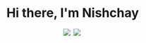 <p>
  <h1 align="center"><b>Hi there, I'm Nishchay</h1>
</p>
<p align="center">
<a href="https://www.nishchay.codes"><img src="https://img.shields.io/badge/PORTFOLIO-CC6699?style=for-the-badge&logoColor=white alt="Portfolio" /></a>&nbsp;
<a href="https://www.linkedin.com/in/nishchay-patel-03227b11b/"> <img src= "https://img.shields.io/badge/LinkedIn-0077B5?style=for-the-badge&logo=linkedin&logoColor=white alt="Linkedin"/></a>&nbsp;
</p>
<!--
**nishchay1576/nishchay1576** is a ✨ _special_ ✨ repository because its `README.md` (this file) appears on your GitHub profile.

Here are some ideas to get you started:

- 🔭 I’m currently working on ...
- 🌱 I’m currently learning ...
- 👯 I’m looking to collaborate on ...
- 🤔 I’m looking for help with ...
- 💬 Ask me about ...
- 📫 How to reach me: ...
- 😄 Pronouns: ...
- ⚡ Fun fact: ...
-->
